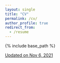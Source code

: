 ```yaml
---
layout: single
title: "CV"
permalink: /cv/
author_profile: true
redirect_from:
  - /resume
---
```


{% include base_path %}

[Updated on Nov 6, 2021](https://aliciachenw.github.io/files/CV.pdf)

